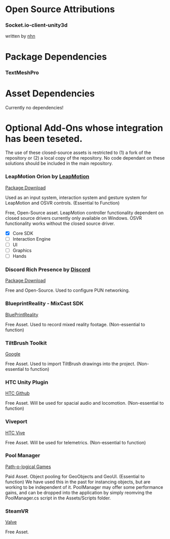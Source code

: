 # Open Source Attributions
### Socket.io-client-unity3d

written by [nhn](https://github.com/nhn/socket.io-client-unity3d)

# Package Dependencies
### TextMeshPro

# Asset Dependencies

Currently no dependencies!

# Optional Add-Ons whose integration has been teseted.
The use of these closed-source assets is restricted to (1) a fork of the repository or (2) a local copy of the repository.  No code dependant on these solutions should be included in the main repository.

### LeapMotion Orion by [LeapMotion](https://github.com/leapmotion/UnityModules)

[Package Download](https://github.com/leapmotion/UnityModules/releases)

Used as an input system, interaction system and gesture system for LeapMotion and OSVR controls.  (Essential to Function)

Free, Open-Source asset.  LeapMotion controller functionality dependent on closed source drivers currently only available on Windows.  OSVR functionality works without the closed source driver.

- [x] Core SDK
- [ ] Interaction Engine
- [ ] UI
- [ ] Graphics
- [ ] Hands

### Discord Rich Presence by [Discord](https://discordapp.com/developers/docs/rich-presence/how-to)

[Package Download](https://github.com/maine-imre/discord-rpc/releases)

Free and Open-Source.  Used to configure PUN networking.


### BlueprintReality - MixCast SDK
[BluePrintReality](https://mixcast.me/mixcast-download/)

Free Asset. Used to record mixed reality footage. (Non-essential to function)

### TiltBrush Toolkit
[Google](https://github.com/googlevr/tilt-brush-toolkit/releases)

Free Asset. Used to import TiltBrush drawings into the project. (Non-essential to function)

### HTC Unity Plugin
[HTC Github](https://github.com/ViveSoftware/ViveInputUtility-Unity/releases)

Free Asset. Will be used for spacial audio and locomotion. (Non-essential to function)

### Viveport
[HTC Vive](https://developer.viveport.com/documents/sdk/en/download.html)

Free Asset. Will be used for telemetrics. (Non-essential to function)

### Pool Manager
[Path-o-logical Games](http://u3d.as/1Z4)

Paid Asset. Object pooling for GeoObjects and GeoUI. (Essential to function)
We have used this in the past for instancing objects, but are working to be independent of it.
PoolManager may offer some performance gains, and can be dropped into the application by simply reomving the PoolManager.cs script in the Assets/Scripts folder.

### SteamVR
[Valve](http://u3d.as/cjo)

Free Asset. 
